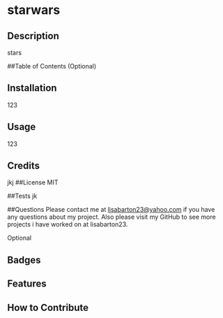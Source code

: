 # starwars
## Description

stars

##Table of Contents (Optional)


## Installation
123

## Usage 
123

## Credits
jkj
##License
MIT

##Tests
jk


##Questions
Please contact me at lisabarton23@yahoo.com if you have any questions about my project.
Also please visit my GitHub to see more projects i have worked on at lisabarton23.

Optional
## Badges

## Features

## How to Contribute


